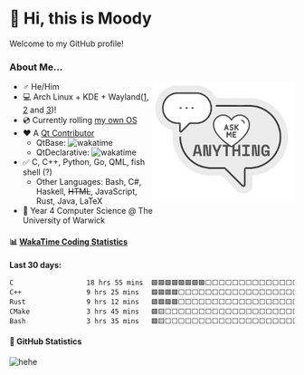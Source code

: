 # 👋 Hi, this is Moody

Welcome to my GitHub profile!

### About Me...

<a href="https://github.com/moodyhunter/moodyhunter/issues/new?title=Hi%20Moody,%20I ...">
  <img width="250" align="right" style="float: right; margin: 0 0 10px 0;" src="ask_me2.png"/>
</a>

- ♂️ He/Him
- 💻 Arch Linux + KDE + Wayland([1](https://mooody.me/posts/2022-07/me-vs-wayland/), [2](https://mooody.me/posts/2022-07/me-vs-wayland-revisited/) and [3](https://mooody.me/posts/2022-10/me-vs-wayland-2/))!
- 💿 Currently rolling [my own OS](https://github.com/moodyhunter/MOS)
- ❤️ A [Qt Contributor](https://codereview.qt-project.org/q/owner:mooodyhunter@outlook.com)
  - QtBase: ![wakatime](https://wakatime.com/badge/user/227ea36b-fa6f-4f7f-bd68-a6f48c2f9dc9/project/4b744c89-5cc0-4417-9a58-d634260278b2.svg)
  - QtDeclarative: ![wakatime](https://wakatime.com/badge/user/227ea36b-fa6f-4f7f-bd68-a6f48c2f9dc9/project/aea369ae-e8c7-4fd5-bdcb-7c20cdb5c20e.svg)
- ✅ C, C++, Python, Go, QML, fish shell (?)
  - Other Languages: Bash, C#, Haskell, ~~HTML~~, JavaScript, Rust, Java, LaTeX
- 🏫 Year 4 Computer Science @ The University of Warwick

#### :bar_chart: **[WakaTime Coding Statistics](https://github.com/moodyhunter/moodyhunter/blob/main/.github/workflows/wakatime.yml)**

**Last 30 days:**

<!--START_SECTION:waka-->

```txt
C                  18 hrs 55 mins  🟩🟩🟩🟩🟩🟩🟩🟩⬜⬜⬜⬜⬜⬜⬜⬜⬜⬜⬜⬜⬜⬜⬜⬜⬜   32.77 %
C++                9 hrs 25 mins   🟩🟩🟩🟩⬜⬜⬜⬜⬜⬜⬜⬜⬜⬜⬜⬜⬜⬜⬜⬜⬜⬜⬜⬜⬜   16.33 %
Rust               9 hrs 12 mins   🟩🟩🟩🟩⬜⬜⬜⬜⬜⬜⬜⬜⬜⬜⬜⬜⬜⬜⬜⬜⬜⬜⬜⬜⬜   15.93 %
CMake              3 hrs 45 mins   🟩🟨⬜⬜⬜⬜⬜⬜⬜⬜⬜⬜⬜⬜⬜⬜⬜⬜⬜⬜⬜⬜⬜⬜⬜   06.51 %
Bash               3 hrs 35 mins   🟩🟨⬜⬜⬜⬜⬜⬜⬜⬜⬜⬜⬜⬜⬜⬜⬜⬜⬜⬜⬜⬜⬜⬜⬜   06.21 %
```

<!--END_SECTION:waka-->

#### 🌟 GitHub Statistics

![hehe](https://github-readme-stats.vercel.app/api?username=moodyhunter&theme=nightowl&show_icons=true&count_private=true)
